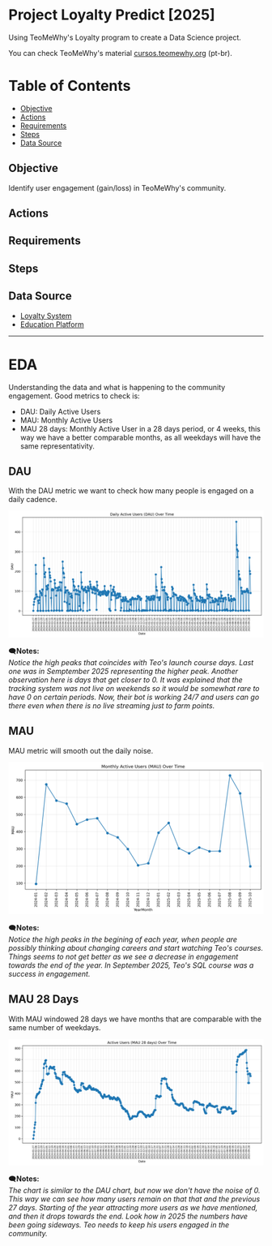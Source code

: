 # Project Loyalty Predict [2025]

Using TeoMeWhy's Loyalty program to create a Data Science project.

You can check TeoMeWhy's material [cursos.teomewhy.org](https://cursos.teomewhy.org) (pt-br).

# Table of Contents

- [Objective](#objective)
- [Actions](#actions)
- [Requirements](#requirements)
- [Steps](#steps)
- [Data Source](#data-source)


## Objective

Identify user engagement (gain/loss) in TeoMeWhy's community.


## Actions 



## Requirements


## Steps




## Data Source

- [Loyalty System](https://www.kaggle.com/datasets/teocalvo/teomewhy-loyalty-system)
- [Education Platform](https://www.kaggle.com/datasets/teocalvo/teomewhy-education-platform) 

---

# EDA

Understanding the data and what is happening to the community engagement.
Good metrics to check is:

- DAU: Daily Active Users
- MAU: Monthly Active Users
- MAU 28 days: Monthly Active User in a 28 days period, or 4 weeks, this way we have a better comparable months, as all weekdays will have the same representativity.

## DAU

With the DAU metric we want to check how many people is engaged on a daily cadence.

<img src="img/dau_over_time.png">

🗨️<b>Notes:</b> \
<i>Notice the high peaks that coincides with Teo's launch course days.
Last one was in Semptember 2025 representing the higher peak.
Another observation here is days that get closer to 0.
It was explained that the tracking system was not live on weekends so it would be somewhat rare to have 0 on certain periods.
Now, their bot is working 24/7 and users can go there even when there is no live streaming just to farm points.</i>

## MAU

MAU metric will smooth out the daily noise.

<img src="img/mau_over_time.png">

🗨️<b>Notes:</b> \
<i>Notice the high peaks in the begining of each year, when people are possibly thinking about changing careers and start watching Teo's courses.
Things seems to not get better as we see a decrease in engagement towards the end of the year.
In September 2025, Teo's SQL course was a success in engagement.</i>



## MAU 28 Days

With MAU windowed 28 days we have months that are comparable with the same number of weekdays.

<img src="img/mau28_over_time.png">

🗨️<b>Notes:</b> \
<i>The chart is similar to the DAU chart, but now we don't have the noise of 0.
This way we can see how many users remain on that that and the previous 27 days.
Starting of the year attracting more users as we have mentioned, and then it drops towards the end. 
Look how in 2025 the numbers have been going sideways.
Teo needs to keep his users engaged in the community.</i>

